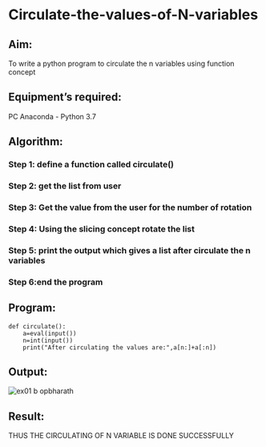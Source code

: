 # Circulate-the-values-of-N-variables
## Aim:
To write a python program to circulate the n variables using function concept
## Equipment’s required:
PC
Anaconda - Python 3.7
## Algorithm: 
### Step 1: define a function called circulate()

### Step 2:  get the list from user

### Step 3: Get the value from the user for the number of rotation

### Step 4: Using the slicing concept rotate the list

### Step 5: print the output which gives a list after circulate the n variables

### Step 6:end the program

## Program:
```
def circulate():
    a=eval(input())
    n=int(input())
    print("After circulating the values are:",a[n:]+a[:n])
```    

## Output:
![ex01 b opbharath](https://user-images.githubusercontent.com/119394248/215323750-8863df1c-cfb4-46a8-bef3-b52ff796bc9f.png)


## Result:
THUS THE CIRCULATING OF N VARIABLE IS DONE SUCCESSFULLY
